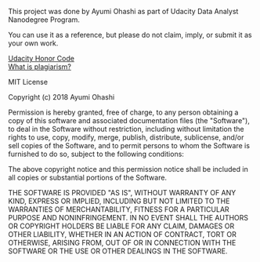 This project was done by Ayumi Ohashi as part of Udacity Data Analyst
Nanodegree Program.

You can use it as a reference, but please do not claim, imply, or 
submit it as your own work.  

[Udacity Honor Code](https://www.udacity.com/legal/community-guidelines)<br/>
[What is plagiarism?](https://udacity.zendesk.com/hc/en-us/articles/360001451091-What-is-plagiarism-)

MIT License

Copyright (c) 2018 Ayumi Ohashi

Permission is hereby granted, free of charge, to any person obtaining a copy
of this software and associated documentation files (the "Software"), to deal
in the Software without restriction, including without limitation the rights
to use, copy, modify, merge, publish, distribute, sublicense, and/or sell
copies of the Software, and to permit persons to whom the Software is
furnished to do so, subject to the following conditions:

The above copyright notice and this permission notice shall be included in all
copies or substantial portions of the Software.

THE SOFTWARE IS PROVIDED "AS IS", WITHOUT WARRANTY OF ANY KIND, EXPRESS OR
IMPLIED, INCLUDING BUT NOT LIMITED TO THE WARRANTIES OF MERCHANTABILITY,
FITNESS FOR A PARTICULAR PURPOSE AND NONINFRINGEMENT. IN NO EVENT SHALL THE
AUTHORS OR COPYRIGHT HOLDERS BE LIABLE FOR ANY CLAIM, DAMAGES OR OTHER
LIABILITY, WHETHER IN AN ACTION OF CONTRACT, TORT OR OTHERWISE, ARISING FROM,
OUT OF OR IN CONNECTION WITH THE SOFTWARE OR THE USE OR OTHER DEALINGS IN THE
SOFTWARE.
